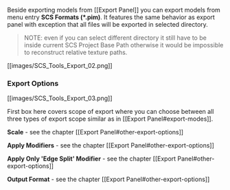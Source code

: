 Beside exporting models from [[Export Panel]] you can export models from menu entry **SCS Formats (*.pim)**. It features the same behavior as export panel with exception that all files will be exported in selected directory.

> NOTE: even if you can select different directory it still have to be inside current SCS Project Base Path otherwise it would be impossible to reconstruct relative texture paths.

[[images/SCS_Tools_Export_02.png]]

### Export Options

[[images/SCS_Tools_Export_03.png]]

First box here covers scope of export where you can choose between all three types of export scope similar as in [[Export Panel#export-modes]].

**Scale** - see the chapter [[Export Panel#other-export-options]]

**Apply Modifiers** - see the chapter [[Export Panel#other-export-options]]

**Apply Only 'Edge Split' Modifier** - see the chapter [[Export Panel#other-export-options]]

**Output Format** - see the chapter [[Export Panel#other-export-options]]